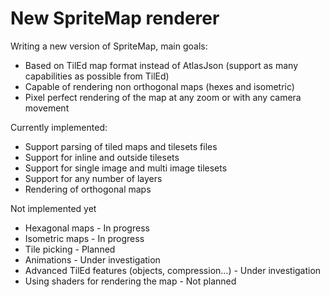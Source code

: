 # New SpriteMap renderer

Writing a new version of SpriteMap, main goals:
- Based on TilEd map format instead of AtlasJson (support as many capabilities as possible from TilEd)
- Capable of rendering non orthogonal maps (hexes and isometric)
- Pixel perfect rendering of the map at any zoom or with any camera movement

Currently implemented:
- Support parsing of tiled maps and tilesets files
- Support for inline and outside tilesets
- Support for single image and multi image tilesets
- Support for any number of layers
- Rendering of orthogonal maps

Not implemented yet
- Hexagonal maps - In progress
- Isometric maps - In progress
- Tile picking - Planned
- Animations - Under investigation
- Advanced TilEd features (objects, compression...) - Under investigation
- Using shaders for rendering the map - Not planned
